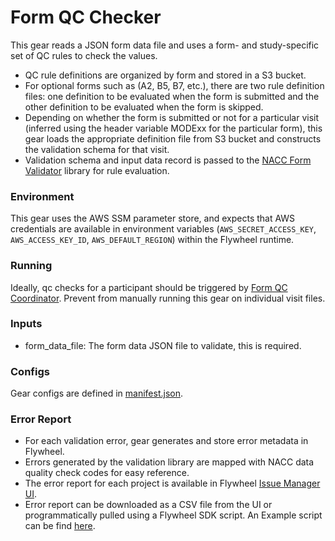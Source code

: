 # Form QC Checker

This gear reads a JSON form data file and uses a form- and study-specific set of QC rules to check the values. 
- QC rule definitions are organized by form and stored in a S3 bucket.
- For optional forms such as (A2, B5, B7, etc.), there are two rule definition files: one definition to be evaluated when the form is submitted and the other definition to be evaluated when the form is skipped.
- Depending on whether the form is submitted or not for a particular visit (inferred using the header variable MODExx for the particular form), this gear loads the appropriate definition file from S3 bucket and constructs the validation schema for that visit.
- Validation schema and input data record is passed to the [NACC Form Validator](https://github.com/naccdata/nacc-form-validator) library for rule evaluation.

### Environment
This gear uses the AWS SSM parameter store, and expects that AWS credentials are available in environment variables (`AWS_SECRET_ACCESS_KEY`, `AWS_ACCESS_KEY_ID`, `AWS_DEFAULT_REGION`) within the Flywheel runtime.

### Running
Ideally, qc checks for a participant should be triggered by [Form QC Coordinator](../form_qc_coordinator/index.md). Prevent from manually running this gear on individual visit files.

### Inputs
- form_data_file: The form data JSON file to validate, this is required.

### Configs
Gear configs are defined in [manifest.json](../../gear/form_qc_checker/src/docker/manifest.json).

### Error Report
- For each validation error, gear generates and store error metadata in Flywheel.
- Errors generated by the validation library are mapped with NACC data quality check codes for easy reference.
- The error report for each project is available in Flywheel [Issue Manager UI](https://docs.naccdata.org/edc/data-uploads-and-quality-checks/data-quality-processing/error-checking-process). 
- Error report can be downloaded as a CSV file from the UI or programmatically pulled using a Flywheel SDK script. An Example script can be find [here](https://github.com/naccdata/data-platform-demos/tree/main/demo/pull_errors).